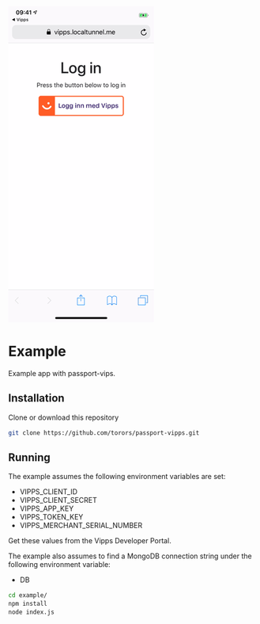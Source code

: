 ![](Screengrab.gif)
# Example

Example app with passport-vips.

## Installation

Clone or download this repository

```bash
git clone https://github.com/torors/passport-vipps.git
```

## Running
The example assumes the following environment variables are set:

* VIPPS_CLIENT_ID
* VIPPS_CLIENT_SECRET
* VIPPS_APP_KEY
* VIPPS_TOKEN_KEY
* VIPPS_MERCHANT_SERIAL_NUMBER

Get these values from the Vipps Developer Portal.

The example also assumes to find a MongoDB connection string under the following environment variable:
* DB

```bash
cd example/
npm install
node index.js
```
